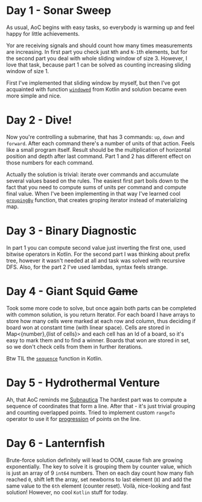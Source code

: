 # Day 1 - Sonar Sweep

As usual, AoC begins with easy tasks, so everybody is warming up and feel happy for little achievements.

Yor are receiving signals and should count how many times measurements are increasing. In first part you check 
just `N`th and `N-1`th elements, but for the second part you deal with whole sliding window of size 3. However, I love that
task, because part 1 can be solved as counting increasing sliding window of size 1.

First I've implemented that sliding window
by myself, but then I've got acquainted with function [`windowed`](https://kotlinlang.org/api/latest/jvm/stdlib/kotlin.collections/windowed.html) 
from Kotlin and solution became even more simple and nice.

# Day 2 - Dive!
Now you're controlling a submarine, that has 3 commands: `up`, `down` and `forward`. After each command there's a number
of units of that action. Feels like a small program itself. Result should be the multiplication of horizontal position and
depth after last command. Part 1 and 2 has different effect on those numbers for each command.

Actually the solution is trivial: iterate over commands and accumulate several values based on the rules. The easiest first
part boils down to the fact that you need to compute sums of units per command and compute final value. When I've been implementing
in that way I've learned cool [`groupingBy`](https://kotlinlang.org/api/latest/jvm/stdlib/kotlin.collections/grouping-by.html) function,
that creates groping iterator instead of materializing map.

# Day 3 - Binary Diagnostic

In part 1 you can compute second value just inverting the first one, used bitwise operators in Kotlin. For the second part
I was thinking about prefix tree, however it wasn't needed at all and task was solved with recursive DFS. Also, for the part 2
I've used lambdas, syntax feels strange.

# Day 4 - Giant Squid ~~Game~~

Took some more code to solve, but once again both parts can be completed with common solution, is you return Iterator. For
each board I have arrays to store how many cells were marked at each row and column, thus deciding if board won at constant time (with linear space).
Cells are stored in Map<{number},{list of cells}> and each cell has an Id of a board, so it's easy to mark them and to find a winner.
Boards that won are stored in set, so we don't check cells from them in further iterations.

Btw TIL the [`sequence`](https://kotlinlang.org/docs/sequences.html#from-chunks) function in Kotlin.

# Day 5 - Hydrothermal Venture

Ah, that AoC reminds me [Subnautica](https://store.steampowered.com/app/264710/Subnautica/) The hardest part was to compute a sequence of coordinates that form a line. After that - it's just trivial grouping and
counting overlapped points. Tried to implement custom `rangeTo` operator to use it for [progression](https://kotlinlang.org/docs/ranges.html#progression) 
of points on the line.

# Day 6 - Lanternfish

Brute-force solution definitely will lead to OOM, cause fish are growing exponentially. The key to solve it is grouping 
them by counter value, which is just an array of 9 `int64` numbers. Then on each day count how many fish reached `0`,
shift left the array, set newborns to last element (`8`) and add the same value to the `6th` element (counter reset).
Voilà, nice-looking and fast solution! However, no cool `Kotlin` stuff for today.


